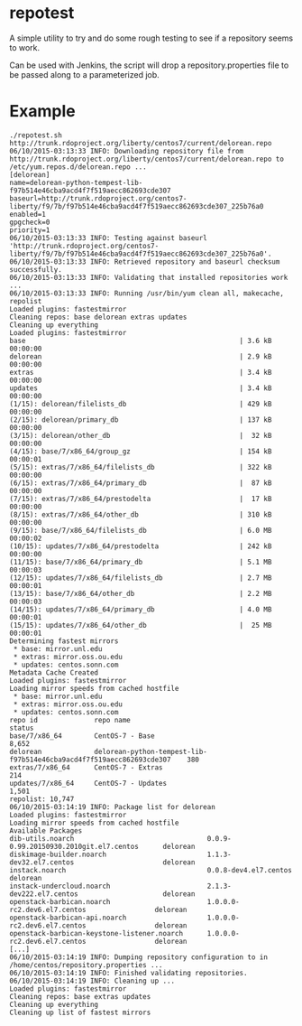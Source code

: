 repotest
========
A simple utility to try and do some rough testing to see if a repository seems
to work.

Can be used with Jenkins, the script will drop a repository.properties file to
be passed along to a parameterized job.

Example
=======

    ./repotest.sh http://trunk.rdoproject.org/liberty/centos7/current/delorean.repo
    06/10/2015-03:13:33 INFO: Downloading repository file from http://trunk.rdoproject.org/liberty/centos7/current/delorean.repo to /etc/yum.repos.d/delorean.repo ...
    [delorean]
    name=delorean-python-tempest-lib-f97b514e46cba9acd4f7f519aecc862693cde307
    baseurl=http://trunk.rdoproject.org/centos7-liberty/f9/7b/f97b514e46cba9acd4f7f519aecc862693cde307_225b76a0
    enabled=1
    gpgcheck=0
    priority=1
    06/10/2015-03:13:33 INFO: Testing against baseurl 'http://trunk.rdoproject.org/centos7-liberty/f9/7b/f97b514e46cba9acd4f7f519aecc862693cde307_225b76a0'.
    06/10/2015-03:13:33 INFO: Retrieved repository and baseurl checksum successfully.
    06/10/2015-03:13:33 INFO: Validating that installed repositories work ...
    06/10/2015-03:13:33 INFO: Running /usr/bin/yum clean all, makecache, repolist
    Loaded plugins: fastestmirror
    Cleaning repos: base delorean extras updates
    Cleaning up everything
    Loaded plugins: fastestmirror
    base                                                     | 3.6 kB  00:00:00
    delorean                                                 | 2.9 kB  00:00:00
    extras                                                   | 3.4 kB  00:00:00
    updates                                                  | 3.4 kB  00:00:00
    (1/15): delorean/filelists_db                            | 429 kB  00:00:00
    (2/15): delorean/primary_db                              | 137 kB  00:00:00
    (3/15): delorean/other_db                                |  32 kB  00:00:00
    (4/15): base/7/x86_64/group_gz                           | 154 kB  00:00:01
    (5/15): extras/7/x86_64/filelists_db                     | 322 kB  00:00:00
    (6/15): extras/7/x86_64/primary_db                       |  87 kB  00:00:00
    (7/15): extras/7/x86_64/prestodelta                      |  17 kB  00:00:00
    (8/15): extras/7/x86_64/other_db                         | 310 kB  00:00:00
    (9/15): base/7/x86_64/filelists_db                       | 6.0 MB  00:00:02
    (10/15): updates/7/x86_64/prestodelta                    | 242 kB  00:00:00
    (11/15): base/7/x86_64/primary_db                        | 5.1 MB  00:00:03
    (12/15): updates/7/x86_64/filelists_db                   | 2.7 MB  00:00:01
    (13/15): base/7/x86_64/other_db                          | 2.2 MB  00:00:03
    (14/15): updates/7/x86_64/primary_db                     | 4.0 MB  00:00:01
    (15/15): updates/7/x86_64/other_db                       |  25 MB  00:00:01
    Determining fastest mirrors
     * base: mirror.unl.edu
     * extras: mirror.oss.ou.edu
     * updates: centos.sonn.com
    Metadata Cache Created
    Loaded plugins: fastestmirror
    Loading mirror speeds from cached hostfile
     * base: mirror.unl.edu
     * extras: mirror.oss.ou.edu
     * updates: centos.sonn.com
    repo id              repo name                                                               status
    base/7/x86_64        CentOS-7 - Base                                                         8,652
    delorean             delorean-python-tempest-lib-f97b514e46cba9acd4f7f519aecc862693cde307    380
    extras/7/x86_64      CentOS-7 - Extras                                                       214
    updates/7/x86_64     CentOS-7 - Updates                                                      1,501
    repolist: 10,747
    06/10/2015-03:14:19 INFO: Package list for delorean
    Loaded plugins: fastestmirror
    Loading mirror speeds from cached hostfile
    Available Packages
    dib-utils.noarch                                 0.0.9-0.99.20150930.2010git.el7.centos      delorean
    diskimage-builder.noarch                         1.1.3-dev32.el7.centos                      delorean
    instack.noarch                                   0.0.8-dev4.el7.centos                       delorean
    instack-undercloud.noarch                        2.1.3-dev222.el7.centos                     delorean
    openstack-barbican.noarch                        1.0.0.0-rc2.dev6.el7.centos                 delorean
    openstack-barbican-api.noarch                    1.0.0.0-rc2.dev6.el7.centos                 delorean
    openstack-barbican-keystone-listener.noarch      1.0.0.0-rc2.dev6.el7.centos                 delorean
    [...]
    06/10/2015-03:14:19 INFO: Dumping repository configuration to in /home/centos/repository.properties ...
    06/10/2015-03:14:19 INFO: Finished validating repositories.
    06/10/2015-03:14:19 INFO: Cleaning up ...
    Loaded plugins: fastestmirror
    Cleaning repos: base extras updates
    Cleaning up everything
    Cleaning up list of fastest mirrors
